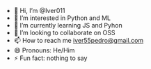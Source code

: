 - 👋 Hi, I’m @Iver011
- 👀 I’m interested in Python and ML
- 🌱 I’m currently learning JS and Pyhon
- 💞️ I’m looking to collaborate on OSS
- 📫 How to reach me iver55pedro@gmail.com
- 😄 Pronouns: He/Him
- ⚡ Fun fact: nothing to say

<!---
Iver011/Iver011 is a ✨ special ✨ repository because its `README.md` (this file) appears on your GitHub profile.
You can click the Preview link to take a look at your changes.
--->
